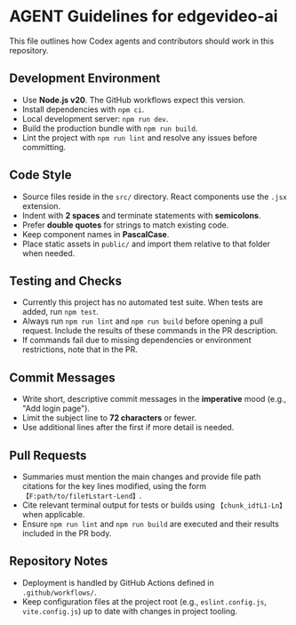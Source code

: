 # AGENT Guidelines for edgevideo-ai

This file outlines how Codex agents and contributors should work in this repository.

## Development Environment
- Use **Node.js v20**. The GitHub workflows expect this version.
- Install dependencies with `npm ci`.
- Local development server: `npm run dev`.
- Build the production bundle with `npm run build`.
- Lint the project with `npm run lint` and resolve any issues before committing.

## Code Style
- Source files reside in the `src/` directory. React components use the `.jsx` extension.
- Indent with **2 spaces** and terminate statements with **semicolons**.
- Prefer **double quotes** for strings to match existing code.
- Keep component names in **PascalCase**.
- Place static assets in `public/` and import them relative to that folder when needed.

## Testing and Checks
- Currently this project has no automated test suite. When tests are added, run `npm test`.
- Always run `npm run lint` and `npm run build` before opening a pull request. Include the results of these commands in the PR description.
- If commands fail due to missing dependencies or environment restrictions, note that in the PR.

## Commit Messages
- Write short, descriptive commit messages in the **imperative** mood (e.g., "Add login page").
- Limit the subject line to **72 characters** or fewer.
- Use additional lines after the first if more detail is needed.

## Pull Requests
- Summaries must mention the main changes and provide file path citations for the key lines modified, using the form `【F:path/to/file†Lstart-Lend】`.
- Cite relevant terminal output for tests or builds using `【chunk_id†L1-Ln】` when applicable.
- Ensure `npm run lint` and `npm run build` are executed and their results included in the PR body.

## Repository Notes
- Deployment is handled by GitHub Actions defined in `.github/workflows/`.
- Keep configuration files at the project root (e.g., `eslint.config.js`, `vite.config.js`) up to date with changes in project tooling.

